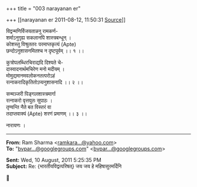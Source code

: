 +++
title = "003 narayanan er"

+++
[[narayanan er	2011-08-12, 11:50:31 [Source](https://groups.google.com/g/bvparishat/c/lsT6lDShEWY)]]



विद्वन्मणिर्विजयतान्ननु रामकर्ण-  
शर्माऽनुगृह्य सकलानपि शास्त्रबन्धून् ।  
कोशस्तु विश्रुततरः परमाप्तकृत्यं (Apte)  
छन्दोऽनुशासनमितश्च न दृष्टपूर्वम् ।। १ ।।  
  
कुत्रोपलब्धिरचिराद्यदि दिश्यते चे-  
दास्वादनार्थमचिरेण मनो मदीयम् ।  
मोमुद्यमानमवलोकनतत्परोऽहं  
रत्नाकरादिकृतितोऽप्यनुशासनादि ।। २ ।।  
  
सन्मञ्जरी पिङ्गलशास्त्रमार्गा  
रत्नाकरो वृत्तयुतः सुपाठः ।  
तृण्वन्ति नैते बत विस्तरं वा  
तदाप्तवाक्यं (Apte) शरणं प्रमाणम् ।। ३ ।।  
  
नारायणः ।  

  

  

------------------------------------------------------------------------

**From:** Ram Sharma \<[ramkara...@yahoo.com]()\>  
**To:** "[bvpar...@googlegroups.com]()" \<[bvpar...@googlegroups.com]()\>  

**Sent:** Wed, 10 August, 2011 5:25:35 PM  
**Subject:** Re: {भारतीयविद्वत्परिषत्} जय जय हे महिषासुरमर्दिनि  



